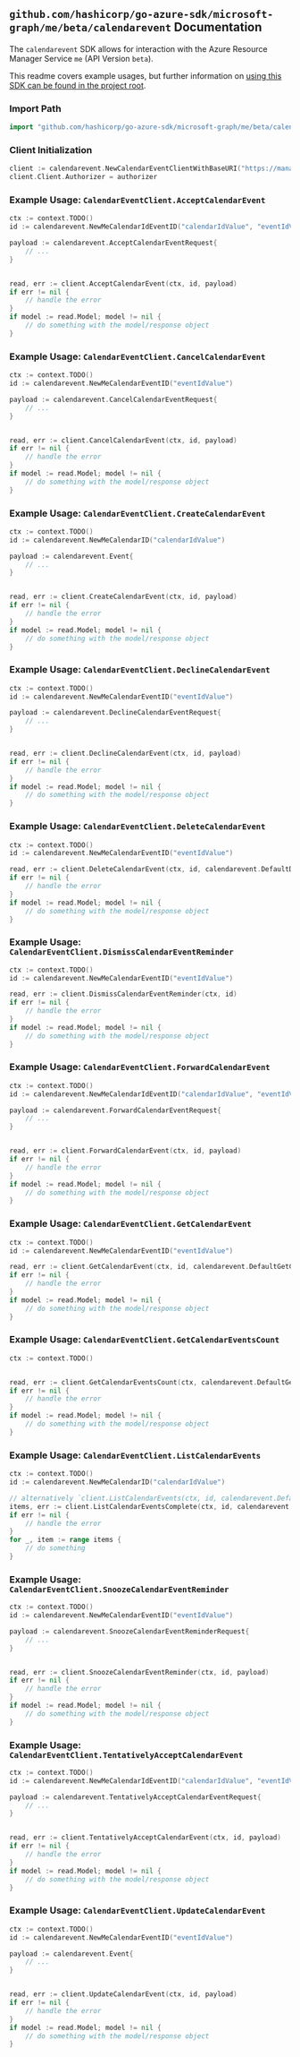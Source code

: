 
## `github.com/hashicorp/go-azure-sdk/microsoft-graph/me/beta/calendarevent` Documentation

The `calendarevent` SDK allows for interaction with the Azure Resource Manager Service `me` (API Version `beta`).

This readme covers example usages, but further information on [using this SDK can be found in the project root](https://github.com/hashicorp/go-azure-sdk/tree/main/docs).

### Import Path

```go
import "github.com/hashicorp/go-azure-sdk/microsoft-graph/me/beta/calendarevent"
```


### Client Initialization

```go
client := calendarevent.NewCalendarEventClientWithBaseURI("https://management.azure.com")
client.Client.Authorizer = authorizer
```


### Example Usage: `CalendarEventClient.AcceptCalendarEvent`

```go
ctx := context.TODO()
id := calendarevent.NewMeCalendarIdEventID("calendarIdValue", "eventIdValue")

payload := calendarevent.AcceptCalendarEventRequest{
	// ...
}


read, err := client.AcceptCalendarEvent(ctx, id, payload)
if err != nil {
	// handle the error
}
if model := read.Model; model != nil {
	// do something with the model/response object
}
```


### Example Usage: `CalendarEventClient.CancelCalendarEvent`

```go
ctx := context.TODO()
id := calendarevent.NewMeCalendarEventID("eventIdValue")

payload := calendarevent.CancelCalendarEventRequest{
	// ...
}


read, err := client.CancelCalendarEvent(ctx, id, payload)
if err != nil {
	// handle the error
}
if model := read.Model; model != nil {
	// do something with the model/response object
}
```


### Example Usage: `CalendarEventClient.CreateCalendarEvent`

```go
ctx := context.TODO()
id := calendarevent.NewMeCalendarID("calendarIdValue")

payload := calendarevent.Event{
	// ...
}


read, err := client.CreateCalendarEvent(ctx, id, payload)
if err != nil {
	// handle the error
}
if model := read.Model; model != nil {
	// do something with the model/response object
}
```


### Example Usage: `CalendarEventClient.DeclineCalendarEvent`

```go
ctx := context.TODO()
id := calendarevent.NewMeCalendarEventID("eventIdValue")

payload := calendarevent.DeclineCalendarEventRequest{
	// ...
}


read, err := client.DeclineCalendarEvent(ctx, id, payload)
if err != nil {
	// handle the error
}
if model := read.Model; model != nil {
	// do something with the model/response object
}
```


### Example Usage: `CalendarEventClient.DeleteCalendarEvent`

```go
ctx := context.TODO()
id := calendarevent.NewMeCalendarEventID("eventIdValue")

read, err := client.DeleteCalendarEvent(ctx, id, calendarevent.DefaultDeleteCalendarEventOperationOptions())
if err != nil {
	// handle the error
}
if model := read.Model; model != nil {
	// do something with the model/response object
}
```


### Example Usage: `CalendarEventClient.DismissCalendarEventReminder`

```go
ctx := context.TODO()
id := calendarevent.NewMeCalendarEventID("eventIdValue")

read, err := client.DismissCalendarEventReminder(ctx, id)
if err != nil {
	// handle the error
}
if model := read.Model; model != nil {
	// do something with the model/response object
}
```


### Example Usage: `CalendarEventClient.ForwardCalendarEvent`

```go
ctx := context.TODO()
id := calendarevent.NewMeCalendarIdEventID("calendarIdValue", "eventIdValue")

payload := calendarevent.ForwardCalendarEventRequest{
	// ...
}


read, err := client.ForwardCalendarEvent(ctx, id, payload)
if err != nil {
	// handle the error
}
if model := read.Model; model != nil {
	// do something with the model/response object
}
```


### Example Usage: `CalendarEventClient.GetCalendarEvent`

```go
ctx := context.TODO()
id := calendarevent.NewMeCalendarEventID("eventIdValue")

read, err := client.GetCalendarEvent(ctx, id, calendarevent.DefaultGetCalendarEventOperationOptions())
if err != nil {
	// handle the error
}
if model := read.Model; model != nil {
	// do something with the model/response object
}
```


### Example Usage: `CalendarEventClient.GetCalendarEventsCount`

```go
ctx := context.TODO()


read, err := client.GetCalendarEventsCount(ctx, calendarevent.DefaultGetCalendarEventsCountOperationOptions())
if err != nil {
	// handle the error
}
if model := read.Model; model != nil {
	// do something with the model/response object
}
```


### Example Usage: `CalendarEventClient.ListCalendarEvents`

```go
ctx := context.TODO()
id := calendarevent.NewMeCalendarID("calendarIdValue")

// alternatively `client.ListCalendarEvents(ctx, id, calendarevent.DefaultListCalendarEventsOperationOptions())` can be used to do batched pagination
items, err := client.ListCalendarEventsComplete(ctx, id, calendarevent.DefaultListCalendarEventsOperationOptions())
if err != nil {
	// handle the error
}
for _, item := range items {
	// do something
}
```


### Example Usage: `CalendarEventClient.SnoozeCalendarEventReminder`

```go
ctx := context.TODO()
id := calendarevent.NewMeCalendarEventID("eventIdValue")

payload := calendarevent.SnoozeCalendarEventReminderRequest{
	// ...
}


read, err := client.SnoozeCalendarEventReminder(ctx, id, payload)
if err != nil {
	// handle the error
}
if model := read.Model; model != nil {
	// do something with the model/response object
}
```


### Example Usage: `CalendarEventClient.TentativelyAcceptCalendarEvent`

```go
ctx := context.TODO()
id := calendarevent.NewMeCalendarIdEventID("calendarIdValue", "eventIdValue")

payload := calendarevent.TentativelyAcceptCalendarEventRequest{
	// ...
}


read, err := client.TentativelyAcceptCalendarEvent(ctx, id, payload)
if err != nil {
	// handle the error
}
if model := read.Model; model != nil {
	// do something with the model/response object
}
```


### Example Usage: `CalendarEventClient.UpdateCalendarEvent`

```go
ctx := context.TODO()
id := calendarevent.NewMeCalendarEventID("eventIdValue")

payload := calendarevent.Event{
	// ...
}


read, err := client.UpdateCalendarEvent(ctx, id, payload)
if err != nil {
	// handle the error
}
if model := read.Model; model != nil {
	// do something with the model/response object
}
```
